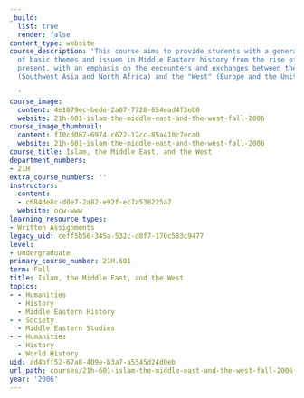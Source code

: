 ```yaml
---
_build:
  list: true
  render: false
content_type: website
course_description: 'This course aims to provide students with a general overview
  of basic themes and issues in Middle Eastern history from the rise of Islam to the
  present, with an emphasis on the encounters and exchanges between the "Middle East"
  (Southwest Asia and North Africa) and the "West" (Europe and the United States).

  '
course_image:
  content: 4e1079ec-bede-2a07-7728-654ead4f3eb0
  website: 21h-601-islam-the-middle-east-and-the-west-fall-2006
course_image_thumbnail:
  content: f10cd087-6974-c622-12cc-85a410c7eca0
  website: 21h-601-islam-the-middle-east-and-the-west-fall-2006
course_title: Islam, the Middle East, and the West
department_numbers:
- 21H
extra_course_numbers: ''
instructors:
  content:
  - c684de8c-d0e7-2a82-e92f-ec7a538225a7
  website: ocw-www
learning_resource_types:
- Written Assignments
legacy_uid: ceff5b56-345a-532c-d8f7-170c583c9477
level:
- Undergraduate
primary_course_number: 21H.601
term: Fall
title: Islam, the Middle East, and the West
topics:
- - Humanities
  - History
  - Middle Eastern History
- - Society
  - Middle Eastern Studies
- - Humanities
  - History
  - World History
uid: ad4bff52-67a8-409e-b3a7-a5545d24d0eb
url_path: courses/21h-601-islam-the-middle-east-and-the-west-fall-2006
year: '2006'
---
```


